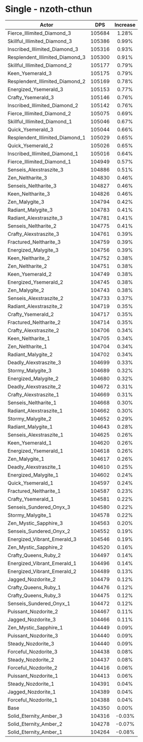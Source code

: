 # Single - nzoth-cthun
| Actor | DPS | Increase |
|---|:---:|:---:|
|Fierce_Illimited_Diamond_3|105684|1.28%|
|Skillful_Illimited_Diamond_3|105386|0.99%|
|Inscribed_Illimited_Diamond_3|105316|0.93%|
|Resplendent_Illimited_Diamond_3|105300|0.91%|
|Skillful_Illimited_Diamond_2|105177|0.79%|
|Keen_Ysemerald_3|105175|0.79%|
|Resplendent_Illimited_Diamond_2|105169|0.78%|
|Energized_Ysemerald_3|105153|0.77%|
|Crafty_Ysemerald_3|105146|0.76%|
|Inscribed_Illimited_Diamond_2|105142|0.76%|
|Fierce_Illimited_Diamond_2|105075|0.69%|
|Skillful_Illimited_Diamond_1|105046|0.67%|
|Quick_Ysemerald_3|105044|0.66%|
|Resplendent_Illimited_Diamond_1|105029|0.65%|
|Quick_Ysemerald_2|105026|0.65%|
|Inscribed_Illimited_Diamond_1|105016|0.64%|
|Fierce_Illimited_Diamond_1|104949|0.57%|
|Senseis_Alexstraszite_3|104886|0.51%|
|Zen_Neltharite_3|104830|0.46%|
|Senseis_Neltharite_3|104827|0.46%|
|Keen_Neltharite_3|104826|0.46%|
|Zen_Malygite_3|104794|0.42%|
|Radiant_Malygite_3|104783|0.41%|
|Radiant_Alexstraszite_3|104781|0.41%|
|Senseis_Neltharite_2|104775|0.41%|
|Crafty_Alexstraszite_3|104761|0.39%|
|Fractured_Neltharite_3|104759|0.39%|
|Energized_Malygite_3|104756|0.39%|
|Keen_Neltharite_2|104752|0.38%|
|Zen_Neltharite_2|104751|0.38%|
|Keen_Ysemerald_2|104749|0.38%|
|Energized_Ysemerald_2|104745|0.38%|
|Zen_Malygite_2|104743|0.38%|
|Senseis_Alexstraszite_2|104733|0.37%|
|Radiant_Alexstraszite_2|104719|0.35%|
|Crafty_Ysemerald_2|104717|0.35%|
|Fractured_Neltharite_2|104714|0.35%|
|Crafty_Alexstraszite_2|104706|0.34%|
|Keen_Neltharite_1|104705|0.34%|
|Zen_Neltharite_1|104704|0.34%|
|Radiant_Malygite_2|104702|0.34%|
|Deadly_Alexstraszite_3|104699|0.33%|
|Stormy_Malygite_3|104689|0.32%|
|Energized_Malygite_2|104680|0.32%|
|Deadly_Alexstraszite_2|104672|0.31%|
|Crafty_Alexstraszite_1|104669|0.31%|
|Senseis_Neltharite_1|104668|0.30%|
|Radiant_Alexstraszite_1|104662|0.30%|
|Stormy_Malygite_2|104652|0.29%|
|Radiant_Malygite_1|104643|0.28%|
|Senseis_Alexstraszite_1|104625|0.26%|
|Keen_Ysemerald_1|104620|0.26%|
|Energized_Ysemerald_1|104618|0.26%|
|Zen_Malygite_1|104617|0.26%|
|Deadly_Alexstraszite_1|104610|0.25%|
|Energized_Malygite_1|104602|0.24%|
|Quick_Ysemerald_1|104597|0.24%|
|Fractured_Neltharite_1|104587|0.23%|
|Crafty_Ysemerald_1|104581|0.22%|
|Senseis_Sundered_Onyx_3|104580|0.22%|
|Stormy_Malygite_1|104578|0.22%|
|Zen_Mystic_Sapphire_3|104563|0.20%|
|Senseis_Sundered_Onyx_2|104552|0.19%|
|Energized_Vibrant_Emerald_3|104546|0.19%|
|Zen_Mystic_Sapphire_2|104520|0.16%|
|Crafty_Queens_Ruby_2|104497|0.14%|
|Energized_Vibrant_Emerald_1|104496|0.14%|
|Energized_Vibrant_Emerald_2|104489|0.13%|
|Jagged_Nozdorite_2|104479|0.12%|
|Crafty_Queens_Ruby_1|104476|0.12%|
|Crafty_Queens_Ruby_3|104475|0.12%|
|Senseis_Sundered_Onyx_1|104472|0.12%|
|Puissant_Nozdorite_2|104467|0.11%|
|Jagged_Nozdorite_3|104466|0.11%|
|Zen_Mystic_Sapphire_1|104449|0.09%|
|Puissant_Nozdorite_3|104440|0.09%|
|Steady_Nozdorite_3|104440|0.09%|
|Forceful_Nozdorite_3|104438|0.08%|
|Steady_Nozdorite_2|104437|0.08%|
|Forceful_Nozdorite_2|104416|0.06%|
|Puissant_Nozdorite_1|104413|0.06%|
|Steady_Nozdorite_1|104391|0.04%|
|Jagged_Nozdorite_1|104389|0.04%|
|Forceful_Nozdorite_1|104388|0.04%|
|Base|104350|0.00%|
|Solid_Eternity_Amber_3|104316|-0.03%|
|Solid_Eternity_Amber_2|104278|-0.07%|
|Solid_Eternity_Amber_1|104264|-0.08%|
